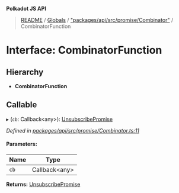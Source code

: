 **Polkadot JS API**

> [README](../README.md) / [Globals](../globals.md) / ["packages/api/src/promise/Combinator"](../modules/_packages_api_src_promise_combinator_.md) / CombinatorFunction

# Interface: CombinatorFunction

## Hierarchy

* **CombinatorFunction**

## Callable

▸ (`cb`: Callback\<any>): [UnsubscribePromise](../modules/_packages_api_src_types_base_.md#unsubscribepromise)

*Defined in [packages/api/src/promise/Combinator.ts:11](https://github.com/polkadot-js/api/blob/27c58b930/packages/api/src/promise/Combinator.ts#L11)*

#### Parameters:

Name | Type |
------ | ------ |
`cb` | Callback\<any> |

**Returns:** [UnsubscribePromise](../modules/_packages_api_src_types_base_.md#unsubscribepromise)
